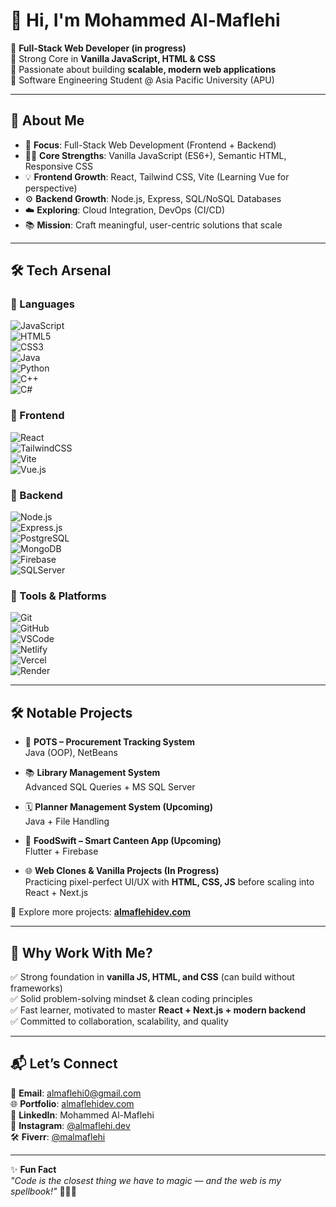 # 👋 Hi, I'm Mohammed Al-Maflehi  

🔹 **Full-Stack Web Developer (in progress)**  
🔹 Strong Core in **Vanilla JavaScript, HTML & CSS**  
🔹 Passionate about building **scalable, modern web applications**  
🔹 Software Engineering Student @ Asia Pacific University (APU)  

---

## 🚀 About Me  

- 🎯 **Focus**: Full-Stack Web Development (Frontend + Backend)  
- 👨‍💻 **Core Strengths**: Vanilla JavaScript (ES6+), Semantic HTML, Responsive CSS  
- 💡 **Frontend Growth**: React, Tailwind CSS, Vite (Learning Vue for perspective)  
- ⚙️ **Backend Growth**: Node.js, Express, SQL/NoSQL Databases  
- ☁️ **Exploring**: Cloud Integration, DevOps (CI/CD)  
- 📚 **Mission**: Craft meaningful, user-centric solutions that scale  

---

## 🛠️ Tech Arsenal  

### 🔹 Languages  
![JavaScript](https://img.shields.io/badge/JavaScript-ES6+-F7DF1E?style=flat&logo=javascript&logoColor=black)  
![HTML5](https://img.shields.io/badge/HTML5-E34F26?style=flat&logo=html5&logoColor=white)  
![CSS3](https://img.shields.io/badge/CSS3-1572B6?style=flat&logo=css3&logoColor=white)  
![Java](https://img.shields.io/badge/Java-ED8B00?style=flat&logo=java&logoColor=white)  
![Python](https://img.shields.io/badge/Python-3776AB?style=flat&logo=python&logoColor=white)  
![C++](https://img.shields.io/badge/C++-00599C?style=flat&logo=cplusplus&logoColor=white)  
![C#](https://img.shields.io/badge/C%23-239120?style=flat&logo=c-sharp&logoColor=white)  

### 🔹 Frontend  
![React](https://img.shields.io/badge/React-20232A?style=flat&logo=react&logoColor=61DAFB)  
![TailwindCSS](https://img.shields.io/badge/Tailwind_CSS-38B2AC?style=flat&logo=tailwind-css&logoColor=white)  
![Vite](https://img.shields.io/badge/Vite-646CFF?style=flat&logo=vite&logoColor=white)  
![Vue.js](https://img.shields.io/badge/Vue.js-35495E?style=flat&logo=vuedotjs&logoColor=4FC08D)  

### 🔹 Backend  
![Node.js](https://img.shields.io/badge/Node.js-339933?style=flat&logo=node.js&logoColor=white)  
![Express.js](https://img.shields.io/badge/Express.js-000000?style=flat&logo=express&logoColor=white)  
![PostgreSQL](https://img.shields.io/badge/PostgreSQL-316192?style=flat&logo=postgresql&logoColor=white)  
![MongoDB](https://img.shields.io/badge/MongoDB-4EA94B?style=flat&logo=mongodb&logoColor=white)  
![Firebase](https://img.shields.io/badge/Firebase-FFCA28?style=flat&logo=firebase&logoColor=black)  
![SQLServer](https://img.shields.io/badge/SQL%20Server-CC2927?style=flat&logo=microsoftsqlserver&logoColor=white)  

### 🔹 Tools & Platforms  
![Git](https://img.shields.io/badge/Git-F05032?style=flat&logo=git&logoColor=white)  
![GitHub](https://img.shields.io/badge/GitHub-181717?style=flat&logo=github&logoColor=white)  
![VSCode](https://img.shields.io/badge/VS_Code-0078D4?style=flat&logo=visual-studio-code&logoColor=white)  
![Netlify](https://img.shields.io/badge/Netlify-00C7B7?style=flat&logo=netlify&logoColor=white)  
![Vercel](https://img.shields.io/badge/Vercel-000000?style=flat&logo=vercel&logoColor=white)  
![Render](https://img.shields.io/badge/Render-46E3B7?style=flat&logo=render&logoColor=black)  

---

## 🛠️ Notable Projects  

- 🛒 **POTS – Procurement Tracking System**  
   Java (OOP), NetBeans  

- 📚 **Library Management System**  
   Advanced SQL Queries + MS SQL Server  

- 🗓️ **Planner Management System (Upcoming)**  
   Java + File Handling  

- 🍔 **FoodSwift – Smart Canteen App (Upcoming)**  
   Flutter + Firebase  

- 🌐 **Web Clones & Vanilla Projects (In Progress)**  
   Practicing pixel-perfect UI/UX with **HTML, CSS, JS** before scaling into React + Next.js  

🔗 Explore more projects: **[almaflehidev.com](https://almaflehidev.com)**  

---

## 🌟 Why Work With Me?  

✅ Strong foundation in **vanilla JS, HTML, and CSS** (can build without frameworks)  
✅ Solid problem-solving mindset & clean coding principles  
✅ Fast learner, motivated to master **React + Next.js + modern backend**  
✅ Committed to collaboration, scalability, and quality  

---

## 📬 Let’s Connect  

📧 **Email**: almaflehi0@gmail.com  
🌐 **Portfolio**: [almaflehidev.com](https://almaflehidev.com)  
💼 **LinkedIn**: Mohammed Al-Maflehi  
📸 **Instagram**: [@almaflehi.dev](https://instagram.com/almaflehi.dev)  
🛠️ **Fiverr**: [@malmaflehi](https://fiverr.com/malmaflehi)  

---

✨ **Fun Fact**  
*"Code is the closest thing we have to magic — and the web is my spellbook!"* 🧙‍♂️✨  
